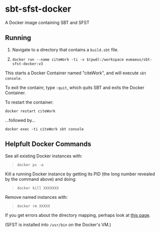 # sbt-sfst-docker

A Docker image containing SBT and SFST 

## Running

1. Navigate to a directory that contains a `build.sbt` file.

1. `docker run --name citeWork -ti -v $(pwd):/workspace eumaeus/sbt-sfst-docker:v3`

This starts a Docker Container named "citeWork", and will execute `sbt console`.

To exit the containr, type `:quit`, which quits SBT and exits the Docker Container.

To restart the container:

    docker restart citeWork

…followed by…

    docker exec -ti citeWork sbt console

## Helpfult Docker Commands

See all existing Docker instances with:

> `docker ps -a`

Kill a running Docker instance by getting its PID (the long number revealed by the command above) and doing:

> `docker kill XXXXXXX`

Remove named instances with:

> `docker rm XXXXX`

If you get errors about the directory mapping, perhaps look at [this page](https://docs.docker.com/docker-for-mac/osxfs/#namespaces).

(SFST is installed into `/usr/bin` on the Docker's VM.)
